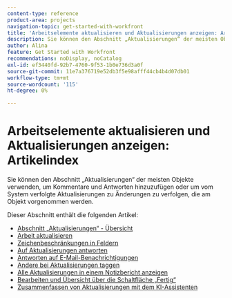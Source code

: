 ```yaml
---
content-type: reference
product-area: projects
navigation-topic: get-started-with-workfront
title: 'Arbeitselemente aktualisieren und Aktualisierungen anzeigen: Artikelindex'
description: Sie können den Abschnitt „Aktualisierungen“ der meisten Objekte verwenden, um Kommentare und Antworten hinzuzufügen oder um vom System verfolgte Aktualisierungen zu Änderungen zu verfolgen, die am Objekt vorgenommen werden.
author: Alina
feature: Get Started with Workfront
recommendations: noDisplay, noCatalog
exl-id: ef3440fd-92b7-4760-9f53-1b0e736d3a0f
source-git-commit: 11e7a376719e52db3f5e98afff44cb4b4d07db01
workflow-type: tm+mt
source-wordcount: '115'
ht-degree: 0%

---
```


# Arbeitselemente aktualisieren und Aktualisierungen anzeigen: Artikelindex

<!-- Audited: 02/2024 -->

Sie können den Abschnitt „Aktualisierungen“ der meisten Objekte verwenden, um Kommentare und Antworten hinzuzufügen oder um vom System verfolgte Aktualisierungen zu Änderungen zu verfolgen, die am Objekt vorgenommen werden.

Dieser Abschnitt enthält die folgenden Artikel:

* [Abschnitt „Aktualisierungen“ - Übersicht](../../workfront-basics/updating-work-items-and-viewing-updates/updates-tab-overview.md)
* [Arbeit aktualisieren](../../workfront-basics/updating-work-items-and-viewing-updates/update-work.md)
* [Zeichenbeschränkungen in Feldern](../../workfront-basics/updating-work-items-and-viewing-updates/character-limits-in-fields.md)
* [Auf Aktualisierungen antworten](../../workfront-basics/updating-work-items-and-viewing-updates/reply-to-updates.md)
* [Antworten auf E-Mail-Benachrichtigungen](../../workfront-basics/updating-work-items-and-viewing-updates/reply-to-email-notifications.md)
* [Andere bei Aktualisierungen taggen](../../workfront-basics/updating-work-items-and-viewing-updates/tag-others-on-updates.md)
* [Alle Aktualisierungen in einem Notizbericht anzeigen](../../workfront-basics/updating-work-items-and-viewing-updates/view-all-updates-in-a-report.md)
* [Bearbeiten und Übersicht über die Schaltfläche „Fertig“](../../workfront-basics/updating-work-items-and-viewing-updates/work-on-it-and-done-buttons-accept-complete-work.md)
* [Zusammenfassen von Aktualisierungen mit dem KI-Assistenten](/help/quicksilver/workfront-basics/updating-work-items-and-viewing-updates/summarize-updates-ai-assistant.md)

